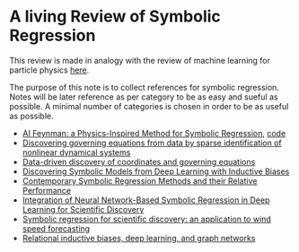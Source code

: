 # A living Review of Symbolic Regression

This review is made in analogy with the review of machine learning for particle physics [here](https://iml-wg.github.io/HEPML-LivingReview/).

The purpose of this note is to collect references for symbolic regression. Notes will be later reference as per category to be as easy and sueful as possible. 
A minimal number of categories is chosen in order to be as useful as possible. 


* [AI Feynman: a Physics-Inspired Method for Symbolic Regression](https://arxiv.org/pdf/1905.11481.pdf), [code](https://github.com/SJ001/AI-Feynman)
* [Discovering governing equations from data by sparse identification of nonlinear dynamical systems](https://www.pnas.org/content/pnas/113/15/3932.full.pdf?with-ds=yes&source=post_page---------------------------)
* [Data-driven discovery of coordinates and governing equations](https://www.pnas.org/content/pnas/116/45/22445.full.pdf)
* [Discovering Symbolic Models from Deep Learning with Inductive Biases](https://arxiv.org/pdf/2006.11287.pdf)
* [Contemporary Symbolic Regression Methods and their Relative Performance](https://arxiv.org/pdf/2107.14351.pdf)
* [Integration of Neural Network-Based Symbolic Regression in Deep Learning for Scientific Discovery](https://arxiv.org/pdf/1912.04825.pdf)
* [Symbolic regression for scientific discovery: an application to wind speed forecasting](https://arxiv.org/pdf/2102.10570.pdf)
* [Relational inductive biases, deep learning, and graph networks](https://arxiv.org/pdf/1806.01261.pdf)
